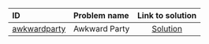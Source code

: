 | ID | Problem name | Link to solution |
|:---|:---|:---:|
| [awkwardparty](https://open.kattis.com/problems/awkwardparty) | Awkward Party | [Solution](https://github.com/versenyi98/kattis-solutions/tree/main/solutions/Awkward%20Party)|
